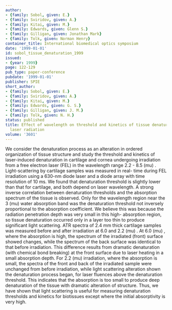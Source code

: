 ```yaml
---
author:
- {family: Sobol, given: E.}
- {family: Sviridov, given: A.}
- {family: Kitai, given: M.}
- {family: Edwards, given: Glenn S.}
- {family: Gilligan, given: Jonathan Mark}
- {family: Tolk, given: Norman Henry}
container_title: International biomedical optics symposium
date: '1999-01-01'
id: sobol_tissue_denaturation_1999
issued:
- {year: 1999}
page: 122-129
pub_type: paper-conference
pubdate: '1999-01-01'
publisher: SPIE
short_author:
- {family: Sobol, given: E.}
- {family: Sviridov, given: A.}
- {family: Kitai, given: M.}
- {family: Edwards, given: G. S.}
- {family: Gilligan, given: J. M.}
- {family: Tolk, given: N. H.}
status: published
title: Effect of wavelength on threshold and kinetics of tissue denaturation under
  laser radiation
volume: '3601'
---
```

We consider the denaturation process as an alteration in ordered organization of tissue structure and study the threshold and kinetics of laser-induced denaturation in cartilage and cornea undergoing irradiation from a free electron laser (FEL) in the wavelength range 2.2 - 8.5 (mu) . Light-scattering by cartilage samples was measured in real- time during FEL irradiation using a 630-nm diode laser and a diode array with time resolution of 10 ms. We found that denaturation threshold is slightly lower than that for cartilage, and both depend on laser wavelength. A strong inverse correlation between denaturation thresholds and the absorption spectrum of the tissue is observed. Only for the wavelength region near the 3 (mu) water absorption band was the denaturation threshold not inversely proportional to the absorption coefficient. We believe this was because the radiation penetration depth was very small in this high- absorption region, so tissue denaturation occurred only in a layer too thin to produce significant light scattering. ATR spectra of 2.4 mm thick cartilage samples was measured before and after irradiation at 6.0 and 2.2 (mu) . At 6.0 (mu) , where the absorption is high, the spectrum of the irradiated (front) surface showed changes, while the spectrum of the back surface was identical to that before irradiation. This difference results from dramatic denaturation (with chemical bond breaking) at the front surface due to laser heating in a small absorption depth. For 2.2 (mu) irradiation, where the absorption is small, the spectra of the front and back of the irradiated sample were unchanged from before irradiation, while light scattering alteration shown the denaturation process began, for laser fluences above the denaturation threshold. This indicates that the absorption is too small to produce deep denaturation of the tissue with dramatic alteration of structure. Thus, we have shown that light scattering is useful for measuring denaturation thresholds and kinetics for biotissues except where the initial absorptivity is very high.
